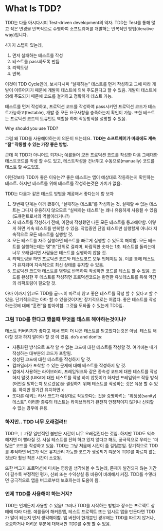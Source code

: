 # What Is TDD?


TDD는 다들 아시다시피 Test-driven development의 약자. 
TDD는 Test를 통해 많고 작은 변경을 반복적으로 수행하여 소프트웨어를 개발하는 반복적인 방법(iterative way)입니다.

4가지 스텝이 있는데,
1. 먼저 실패하는 테스트를 작성
2. 테스트를 pass하도록 만듬
3. 리팩토링
4. 반복.

이것이 TDD Cycle인데, 보시다시피 “실패하는” 테스트를 먼저 작성하고 그에 따라 개발이 이루어지기 때문에 개발이 테스트에 의해 주도된다고 할 수 있음.
개발이 테스트에 의해 주도되기 때문에 코드를 철저하고 정확하게 테스트 가능. 

테스트를 먼저 작성하고, 프로덕션 코드를 작성하여 pass시키면 프로덕션 코드가 테스트가능하고(testable), 개발 중 모든 요구사항을 충족하는지 확인이 가능.
또한 테스트는 프로덕션 코드의 도큐먼트 역할을 하며 작동방식을 설명할 수 있음.

Why should you use TDD? 

그럼 왜 TDD를 사용해야하는지 의문이 드는데요.
**TDD는 소프트웨어가 미래에도 계속 “잘” 작동할 수 있는 가장 좋은 방법.**

근데 꼭 TDD가 아니어도 되자나;
예를들어 모든 프로덕션 코드를 작성한 다음 그에대한 테스트코드를 작성 할 수도 있고,
테스트작성을 건너뛰고 수동으로(manually) 코드를 테스트 할 수도있죠.

이런것보다 TDD가 좋은 이유는?? 
좋은 테스트는 앱이 예상대로 작동하는지 확인하는 테스트.
하지만 테스트를 위해 테스트를 작성하는것은 가치가 없음.

TDD는 다음과 같은 테스트 방법을 제공해서 좋다는데 함 보자
1. 첫번째 단계는 아까 봤듯이, “실패하는 테스트”를 작성하는 것. 실패할 수 없는 테스트는 그다지 유용하지 않으므로 “실패하는 테스트”는 꽤나 유용하게 사용될 수 있음(도큐먼트로서의 역할이라거나?)
2. 새 테스트를 작성하기 전에, 이전에 작성했던 다른 모든 테스트를 통과해야함. 이렇게 하면 계속 테스트를 반복할 수 있음. 작업중인 단일 테스트만 실행할게 아니라 지속적으로 모든 테스트를 실행할 것.
3. 모든 테스트를 자주 실행하면 테스트를 빠르게 실행할 수 있도록 해야함. 모든 테스트를 실행하는데는 몇”초”단위로 걸리며, 바람직한 숫자는 1초. 테스트를 돌리는데 너무 오래걸리면 사람들은 테스트를 실행하지 않을 것.
4. 리팩토링을 하면 프로덕션 코드와 테스트코드 모두 업데이트 됨. 이를 통해 테스트가 유지되며 지속적으로 최신 상태를 유지할 수 있음.
5. 프로덕션 코드와 테스트를 병렬로 반복하여 작성하면 코드를 테스트 할 수 있음. 코드를 완성한 후 테스트를 작성하면 프로덕션코드는 완전한 유닛테스트를 위해 약간의 리팩토링이 필요할 것.


아마 이까지 읽고도 TDD를 굳~~이 따르지 않고 좋은 테스트를 작성 할 수 있다고 할 수 있음.
단기적으로는 아마 할 수 있을것이지만 장기적으로는 어렵다. 좋은 테스트를 작성하는것에 대해 “훈련”을 받아야함. 그것을 도와줄 수 있는게 TDD임. 


### 그럼 TDD를 한다고 했을때 무엇을 테스트 해야하는것이냐?

테스트 커버리지가 좋다고 해서 앱이 더 나은 테스트를 받고있다는것은 아님. 
테스트 해야할 것과 하지 말아야 할 것 이 있음.
do’s and don’ts:
- 자동화된 방식으로 포착 할 수 없는 코드에 대한 테스트를 작성할 것. 여기에는 내가 작성하는 대부분의 코드가 포함됨.
-  생성된 코드에 대한 테스트를 작성하지 말 것. 
- 컴파일러가 포착할 수 있는 문제에 대해 테스트를 작성하지 말 것.
- 앱에서 사용하는 라이브러리, 프레임워크와 같은 종속성 코드에 대한 테스트를 작성하지 말것.(UIKit에 대한 테스트를 작성 하지 않듯이?) 하지만 프레임워크 작동 방식(어떤걸 말하는지 모르겠음)을 결정하기 위해 테스트를 작성하는 것은 유용 할 수 있음. 하지만 장기간 유지하면 x 
- 또다른 예외는 타사 코드가 예상대로 작동한다는 것을 증명하려는 “위생성(sanity) 테스트”. 이러한 종류의 테스트는 라이브러리가 완전히 안정적이지 않거나 신뢰할 수 없는 경우에 유용.

### 하지만.. TDD 너무 오래걸려!!
TDD으,ㅣ 가장 일반적인 불만은 시간이 너무 오래걸린다는 것임.
하지만 TDD도 익숙해지면 더 빨라질 것. 사실 테스트를 전혀 하고 있지 않다고 해도, 궁극적으로 우리는 “더 많은” 코드를 작성하고 있음.  TDD는 그냥 처음에 시간이 좀 걸릴뿐임. 
장기적으로 TDD를 추적하면 버그가 적은 유지관리 가능한 코드가 생성되기 떄문에 TDD를 따르지 않는 것보다 훨씬 적은 시간이 소요됨.

또한 버그가 프로덕션에 미치는 영향을 생각해볼 수 있는데, 문제가 발견되지 않는 기간이 길수록 부정적인 평가, 신뢰 또는 수익상실 등 비용이 비례해서 커짐. TDD를 수앻라면 궁극적으로 앱을 버그로부터 보호하는데 도움이 됨. 

### 언제 TDD를 사용해야 하는거지?
TDD는 언제든지 사용할 수 있음! 그러나 TDD를 시작하는 방법과 장소는 프로젝트 상태에 따라 다름.
예를들어 해커톤앱, 테스트 프로젝트 또는 임시로 앱을 만든다면 TDD가 말이 되는지 먼저 생각해야함. 앱 버전이 한개뿐인 경우에는 TDD를 따르지 않거나, 중요하거나 어려운 부분에 대해서만 TDD를 수행 할 수 있음. 


